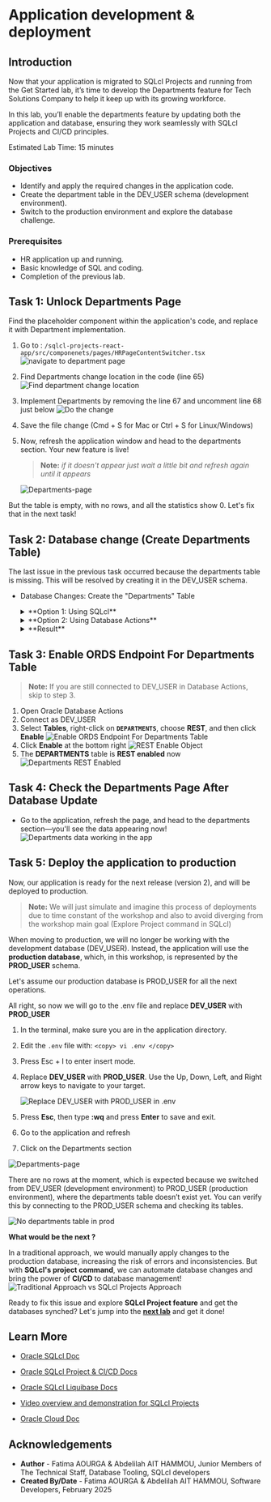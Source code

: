 # Application development & deployment

## Introduction

Now that your application is migrated to SQLcl Projects and running from the Get Started lab, it’s time to develop the Departments feature for Tech Solutions Company to help it keep up with its growing workforce.

In this lab, you’ll enable the departments feature by updating both the application and database, ensuring they work seamlessly with SQLcl Projects and CI/CD principles.

<!--![App dev deploy](./images/app-dev-deploy.png " ")-->

Estimated Lab Time: 15 minutes

### **Objectives**

* Identify and apply the required changes in the application code.
* Create the department table in the DEV_USER schema (development environment).
* Switch to the production environment and explore the database challenge.

### **Prerequisites**

* HR application up and running.
* Basic knowledge of SQL and coding.
* Completion of the previous lab.

## Task 1: Unlock Departments Page

Find the placeholder component within the application's code, and replace it with Department implementation.

1. Go to : `/sqlcl-projects-react-app/src/componenets/pages/HRPageContentSwitcher.tsx`
    ![navigate to department page](./images/navigate-to-hr-page-content-switcher.png " ")

2. Find Departments change location in the code (line 65)
    ![Find department change location](./images/find-change-location.png " ")

3. Implement Departments by removing the line 67 and uncomment line 68 just below
    ![Do the change](./images/department-feature-implemented.png " ")

4. Save the file change (Cmd + S for Mac or Ctrl + S for Linux/Windows)

5. Now, refresh the application window and head to the departments section. Your new feature is live!

    >**Note:** *if it doesn't appear just wait a little bit and refresh again until it appears*

    ![Departments-page](./images/departments-page-unlocked.png " ")

But the table is empty, with no rows, and all the statistics show 0. Let's fix that in the next task!

## Task 2: Database change (Create Departments Table)

The last issue in the previous task occurred because the departments table is missing. This will be resolved by creating it in the DEV_USER schema.

* Database Changes: Create the "Departments" Table

    <details><summary>**Option 1: Using SQLcl**</summary>
    * Go to the application folder in the left side and double click on the **scripts** folder
    ![Scripts folder](./images/scripts-folder.png " ")
    * Double click on departments_table.sql to see the table ddl and data to insert
    ![Departments ddl and data](./images/departments-table.png " ")
    <!--![Departments ddl and data](./images/departments-table2.png " ")-->
    * Connect to DEV_USER in SQLcl then execute the previous sql file, starting by the ddl then the inserts.

        >**Note:** Make sure you are in the scripts directory before executing the sql file in SQLcl.

        ```
        <copy>
            cd /home/oracle/assets/workshops/sqlcl-projects-react-app/scripts/
        </copy>
        ```
        ```
        <copy>
            @departments_table.sql
        </copy>
        ```
        ![Departments ddl and data executed](./images/departments-table-executed.png " ")

    </details>

    <details><summary>**Option 2: Using Database Actions**</summary>
    * Open to Database Actions
    * Connect as DEV_USER
    * Copy all the content of `departments-table.sql` file, then past it in the worksheet there and click on the run script button
        ![Run departments ddl in database actions](./images/run-departments-table-database-actions.png " ")
    </details>

    <details><summary>**Result**</summary>
    
    * The table is created and data inserted in now, so the data should appear now in the Departments page. Refresh the app to check.

        <details><summary>***Check ...***</summary>

        **Oops!** It doesn’t appear yet!

        ![Departments-page](./images/departments-page-unlocked.png " ")

        This is expected because the ***REST*** endpoint for the table hasn’t been enabled yet.

        Don’t worry, we’ll easily configure it in the next task using ***ORDS***, which simplifies the process.
        </details>

    </details>

## Task 3: Enable ORDS Endpoint For Departments Table

>**Note:** If you are still connected to DEV_USER in Database Actions, skip to step 3.

1. Open Oracle Database Actions
2. Connect as DEV_USER
3. Select **Tables**, right-click on **`DEPARTMENTS`**, choose **REST**, and then click **Enable**
![Enable ORDS Endpoint For Departments Table](./images/enable-ords-for-departments.png " ")
4. Click **Enable** at the bottom right
![REST Enable Object](./images/rest-enable-object.png " ")
5. The **DEPARTMENTS** table is **REST enabled** now
![Departments REST Enabled](./images/departments-rest-enabled.png " ")

## Task 4: Check the Departments Page After Database Update

* Go to the application, refresh the page, and head to the departments section—you'll see the data appearing now!
![Departments data working in the app](./images/departments-data-appearing-in-the-app.png " ")

## Task 5: Deploy the application to production

Now, our application is ready for the next release (version 2), and will be deployed to production.

>**Note:** We will just simulate and imagine this process of deployments due to time constant of the workshop and also to avoid diverging from the workshop main goal (Explore Project command in SQLcl)

When moving to production, we will no longer be working with the development database (DEV\_USER). Instead, the application will use the **production database**, which, in this workshop, is represented by the **PROD\_USER** schema.

Let's assume our production database is PROD_USER for all the next operations.

All right, so now we will go to the .env file and replace **DEV\_USER** with **PROD\_USER**

1. In the terminal, make sure you are in the application directory.

2. Edit the `.env` file with:
            ```
        <copy>
            vi .env
        </copy>
        ```

3. Press Esc + I to enter insert mode.

4. Replace **DEV\_USER** with **PROD\_USER**. Use the Up, Down, Left, and Right arrow keys to navigate to your target.

    ![Replace DEV_USER with PROD_USER in .env](./images/replace-dev-to-prod-user.png " ")

5. Press **Esc**, then type **:wq** and press **Enter** to save and exit.

6. Go to the application and refresh

7. Click on the Departments section

![Departments-page](./images/departments-page-unlocked.png " ")

There are no rows at the moment, which is expected because we switched from DEV\_USER (development environment) to PROD\_USER (production environment), where the departments table doesn’t exist yet. You can verify this by connecting to the PROD_USER schema and checking its tables.

![No departments table in prod](./images/show-prod-tables.png " ")

**What would be the next ?**

In a traditional approach, we would manually apply changes to the production database, increasing the risk of errors and inconsistencies. But with **SQLcl's project command**, we can automate database changes and bring the power of **CI/CD** to database management!
![Traditional Approach vs SQLcl Projects Approach](./images/traditional-approach-vs-projects.png " ")

Ready to fix this issue and explore **SQLcl Project feature** and get the databases synched? Let's jump into the [**next lab**](#next) and get it done!

<!--Let's fix this issue and dive into SQLcl Projects in the next lab!-->

## Learn More

* [Oracle SQLcl Doc](https://docs.oracle.com/en/database/oracle/sql-developer-command-line/24.3/sqcug/working-sqlcl.html)
* [Oracle SQLcl Project & CI/CD Docs](https://docs.oracle.com/en/database/oracle/sql-developer-command-line/24.3/sqcug/database-application-ci-cd.html#GUID-6A942F42-A365-4FF2-9D05-6DC2A0740D24)
* [Oracle SQLcl Liquibase Docs](https://docs.oracle.com/en/database/oracle/sql-developer-command-line/24.3/sqcug/using-liquibase.html)
* [Video overview and demonstration for SQLcl Projects](https://youtu.be/qCc-f24HLCU?si=3z-aRBdzu_QhixJ9&t=182)

* [Oracle Cloud Doc](https://www.oracle.com/cloud/)

## Acknowledgements

* **Author** - Fatima AOURGA & Abdelilah AIT HAMMOU, Junior Members of The Technical Staff, Database Tooling, SQLcl developers
* **Created By/Date** - Fatima AOURGA & Abdelilah AIT HAMMOU, Software Developers, February 2025
